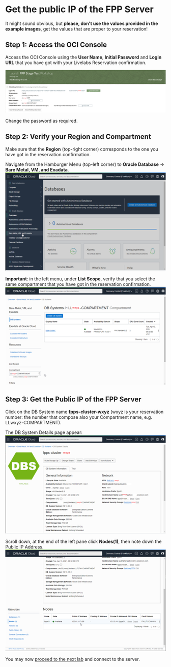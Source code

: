 # Get the public IP of the FPP Server

It might sound obvious, but **please, don't use the values provided in the example images**, get the values that are proper to your reservation!

## Step 1: Access the OCI Console
Access the OCI Console using the **User Name**, **Initial Password** and **Login URL** that you have got with your Livelabs Reservation confirmation.

![](./images/00-reservation.png)

Change the password as required.

## Step 2: Verify your Region and Compartment
Make sure that the **Region** (top-right corner) corresponds to the one you have got in the reservation confirmation.

Navigate from the Hamburger Menu (top-left corner) to **Oracle Database** -> **Bare Metal, VM, and Exadata**.
![](./images/01-hamburger-menu-db.png)

**Important**: in the left menu, under **List Scope**, verify that you select the same compartment that you have got in the reservation confirmation.
![](./images/02-select-compartment.png)

## Step 3: Get the Public IP of the FPP Server
Click on the DB System name **fpps-cluster-wxyz** (wxyz is your reservation number: the number that compose also your Compartment name, e.g. LLwxyz-COMPARTMENT).

The DB System Details page appear:
![](./images/03-dbsystem-status.png)

Scroll down, at the end of the left pane click **Nodes(1)**, then note down the Public IP Address.
![](./images/04-nodes-public-ip.png)

You may now [proceed to the next lab](#next) and connect to the server.
